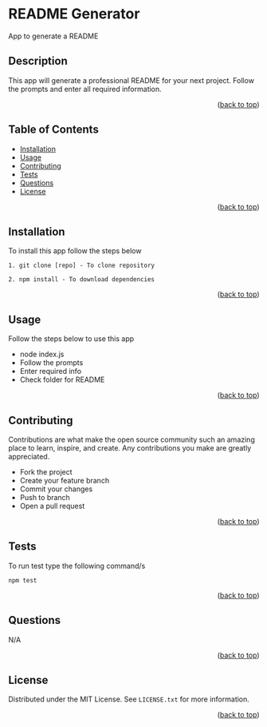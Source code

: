<a name="readme-top"></a>
# README Generator

App to generate a README

## Description

This app will generate a professional README for your next project. Follow the prompts and enter all required information.
<p align="right">(<a href="#readme-top">back to top</a>)</p>

## Table of Contents

* <a href="#installation">Installation</a>
* <a href="#usage">Usage</a>
* <a href="#contributing">Contributing</a>
* <a href="#tests">Tests</a>
* <a href="#questions">Questions</a>
* <a href="#license">License</a>

<p align="right">(<a href="#readme-top">back to top</a>)</p>

## Installation

To install this app follow the steps below

`1. git clone [repo] - To clone repository`

`2. npm install - To download dependencies`


<p align="right">(<a href="#readme-top">back to top</a>)</p>

## Usage

Follow the steps below to use this app

* node index.js
* Follow the prompts
* Enter required info
* Check folder for README

<p align="right">(<a href="#readme-top">back to top</a>)</p>

## Contributing

Contributions are what make the open source community such an amazing place to learn, inspire, and create. Any contributions you make are greatly appreciated.

* Fork the project
* Create your feature branch
* Commit your changes
* Push to branch
* Open a pull request

<p align="right">(<a href="#readme-top">back to top</a>)</p>

## Tests

To run test type the following command/s

`npm test`


<p align="right">(<a href="#readme-top">back to top</a>)</p>

## Questions

N/A
<p align="right">(<a href="#readme-top">back to top</a>)</p>

## License

Distributed under the MIT License. See `LICENSE.txt` for more information.
<p align="right">(<a href="#readme-top">back to top</a>)</p>

